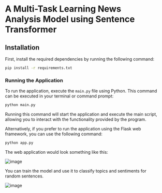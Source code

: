 # A Multi-Task Learning News Analysis Model using Sentence Transformer


## Installation

First, install the required dependencies by running the following command:

```bash
pip install -r requirements.txt
```


### Running the Application

To run the application, execute the `main.py` file using Python. This command can be executed in your terminal or command prompt:

```bash
python main.py
```

Running this command will start the application and execute the main script, allowing you to interact with the functionality provided by the program.


Alternatively, if you prefer to run the application using the Flask web framework, you can use the following command:
```bash
python app.py
```

The web application would look something like this:

![image](https://github.com/AishwaryaHastak/SentenceTransformer/assets/31357026/c409d091-6de7-42ce-876f-61e80711591b)

You can train the model and use it to classify topics and sentiments for random sentences.

![image](https://github.com/AishwaryaHastak/SentenceTransformer/assets/31357026/6bc68c82-d6dc-4117-82e3-57b87425aea8)
